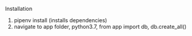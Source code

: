 Installation

1. pipenv install (installs dependencies)
2. navigate to app folder, python3.7, from app import db, db.create_all()
